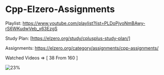 # Cpp-Elzero-Assignments

Playlist: https://www.youtube.com/playlist?list=PLDoPjvoNmBAwy-rS6WKudwVeb_x63EzgS

Study Plan: [https://elzero.org/study/cplusplus-study-plan/]

Assignments: https://elzero.org/category/assignments/cpp-assignments/

Watched Videos => [ 38 From 160 ]

![23%](https://progress-bar.dev/23/?title=progress)

